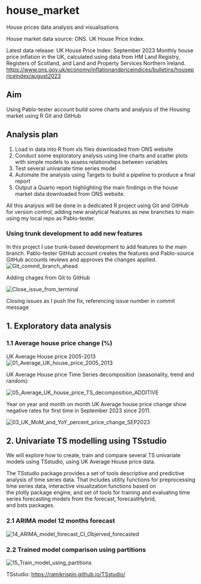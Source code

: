 # house_market
House prices data analysis and visualisations 

House market data source:  ONS. UK House Price Index.

Latest data release: UK House Price Index: September 2023
Monthly house price inflation in the UK, calculated using data from HM Land Registry, Registers of Scotland, and Land and Property Services Northern Ireland.
<https://www.ons.gov.uk/economy/inflationandpriceindices/bulletins/housepriceindex/august2023>

## Aim
Using Pablo-tester account build some charts and analysis of the Housing market using R Git and GitHub

## Analysis plan

1. Load in data into R from xls files downloaded from ONS website
2. Conduct some exploratory analysis using line charts and scatter plots with simple models to assess relationships between variables
3. Test several univariate time series model
4. Automate the analysis using Targets to build a pipeline to produce a final report
5. Output a Quarto report highlighting the main findings in the house market data downloaded from ONS website.

All this analysis will be done in a dedicated R project using Git and GitHub for version control, adding new analytical features as new branches to main using my local repo as Pablo-tester. 


### Using trunk development to add new features

In this project I use trunk-based development to add features to the main branch. Pablo-tester GitHub account creates the features and  Pablo-source GitHub accounts reviews and approves the changes applied.
![Git_commit_branch_ahead](https://github.com/Pablo-tester/house_market/assets/140793883/532ed3d0-1bae-435c-b1ac-26dbe3a42303)

Adding chages from Git to GitHub

![Close_issue_from_terminal](https://github.com/Pablo-tester/house_market/assets/140793883/3f86debc-e58e-4ca1-afd2-091cc9149fec)

Closing issues as I push the fix, referencing issue number in commit message

## 1. Exploratory data analysis 

### 1.1 Average house price change (%)

UK Average House price 2005-2013
![01_Average_UK_house_price_2005_2013](https://github.com/Pablo-tester/house_market/assets/76554081/faae6f63-3ed6-4939-b1c8-9395636ac6f3)

UK Average House price Time Series decomposition (seasonality, trend and random):

![05_Average_UK_house_price_TS_decomposition_ADDITIVE](https://github.com/Pablo-tester/house_market/assets/76554081/4a1705af-70cd-47e4-87fa-0c5bda799c39)

Year on year and month on month UK Average house price change show negative rates for first time in September 2023 since 2011.

![03_UK_MoM_and_YoY_percent_price_change_SEP2023](https://github.com/Pablo-tester/house_market/assets/76554081/9edc5d11-101b-4c5a-9d74-a82146ad1116)



## 2. Univariate TS modelling using TSstudio

We will explore how to create, train and compare several TS univariate models using TSstudio, using UK Average House price data.

The TSstudio package provides a set of tools descriptive and predictive analysis of time series data. That includes utility functions for preprocessing time series data, interactive visualization functions based on the plotly package engine, and set of tools for training and evaluating time series forecasting models from the forecast, forecastHybrid, and bsts packages.

### 2.1 ARIMA model 12 months forecast

![14_ARIMA_model_forecast_CI_Objerved_forecasted](https://github.com/Pablo-tester/house_market/assets/76554081/257ad423-8e46-4578-9076-2a98217f3e61)


### 2.2 Trained model comparison using partitions

![15_Train_model_using_partitions](https://github.com/Pablo-tester/house_market/assets/76554081/d76ca441-da0c-47d9-85c0-069abc9c7121)

TSstudio: <https://ramikrispin.github.io/TSstudio/>
